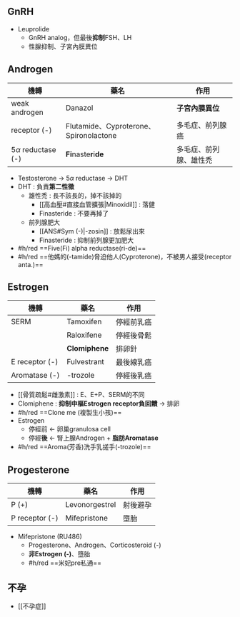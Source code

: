 ## GnRH
- Leuprolide
	- GnRH analog，但最後**抑制**FSH、LH
	- 性腺抑制、子宮內膜異位
## Androgen
| 機轉                 | 藥名                                   | 作用                   |
|----------------------|----------------------------------------|------------------------|
| weak androgen        | Danazol                                | **子宮內膜異位**           |
| receptor (-)         | Flutamide、Cyproterone、Spironolactone | 多毛症、前列腺癌       |
| 5$\alpha$ reductase (-) | **Fi**naste**r**i**de**                            | 多毛症、前列腺、雄性禿 |
- Testosterone -> 5$\alpha$ reductase -> DHT
- DHT : 負責**第二性徵**
	- 雄性禿 : 長不該長的，掉不該掉的
		- [[高血壓#直接血管擴張|Minoxidil]] : 落健
		- Finasteride : 不要再掉了
	- 前列腺肥大
		- [[ANS#Sym (-)|-zosin]] : 放鬆尿出來
		- Finasteride : 抑制前列腺更加肥大
- #h/red ==Five(Fi) alpha reductase(ri-de)==
- #h/red ==他媽的(-tamide)脅迫他人(Cyproterone)，不被男人接受(receptor anta.)==
## Estrogen
| 機轉          | 藥名         | 作用       |
|---------------|--------------|------------|
| SERM          | Tamoxifen    | 停經前乳癌 |
|               | Raloxifene   | 停經後骨鬆 |
|               | **Clomiphene**   | 排卵針     |
|E receptor (-) | Fulvestrant  | 最後線乳癌 |
| Aromatase (-) | -trozole | 停經後乳癌 |
- [[骨質疏鬆#雌激素]] : E、E+P、SERM的不同
- Clomiphene : **抑制中樞Estrogen receptor負回饋** -> 排卵
- #h/red ==Clone me (複製生小孩)==
- Estrogen
	- 停經前 <- 卵巢granulosa cell
	- 停經**後** <- 腎上腺Androgen + **脂肪Aromatase**
- #h/red ==Aroma(芳香)洗手乳搓手(-trozole)==
## Progesterone
| 機轉         | 藥名           | 作用     |
|--------------|----------------|----------|
| P (+)        | Levonorgestrel | 射後避孕 |
| P receptor (-)| Mifepristone   | 墮胎     |
- Mifepristone (RU486)
	- Progesterone、Androgen、Corticosteroid (-)
	- **非Estrogen (-)**、墮胎
	- #h/red ==米妃pre私通==
## 不孕
- [[不孕症]]